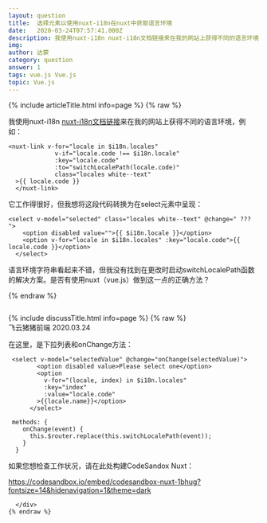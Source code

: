 ```yaml
---
layout: question
title:  选择元素以使用nuxt-i18n在nuxt中获取语言环境
date:   2020-03-24T07:57:41.000Z
description: 我使用nuxt-i18n nuxt-i18n文档链接来在我的网站上获得不同的语言环境，例如：<nuxt-link v-for="locale in $...
img: 
author: 达蒙
category: question
answer: 1
tags: vue.js Vue.js
topic: Vue.js
---
```

<div class="article-root">
  <div class="article">
    {% include articleTitle.html info=page %}
    {% raw %}
    <div class="article-content"><p><font style="vertical-align: inherit;"><font style="vertical-align: inherit;">我使用nuxt-i18n </font></font><a href="https://nuxt-community.github.io/nuxt-i18n/" rel="nofollow noreferrer"><font style="vertical-align: inherit;"><font style="vertical-align: inherit;">nuxt-i18n文档链接</font></font></a><font style="vertical-align: inherit;"><font style="vertical-align: inherit;">来在我的网站上获得不同的语言环境，例如：</font></font></p>

<pre><code>&lt;nuxt-link v-for="locale in $i18n.locales"<font></font>
             v-if="locale.code !== $i18n.locale"<font></font>
             :key="locale.code"<font></font>
             :to="switchLocalePath(locale.code)"<font></font>
             class="locales white--text"<font></font>
  &gt;{{ locale.code }}<font></font>
  &lt;/nuxt-link&gt;<font></font>
</code></pre>

<p><font style="vertical-align: inherit;"><font style="vertical-align: inherit;">它工作得很好，但我想将这段代码转换为在select元素中呈现：</font></font></p>

<pre><code>&lt;select v-model="selected" class="locales white--text" @change=" ??? "&gt;<font></font>
    &lt;option disabled value=""&gt;{{ $i18n.locale }}&lt;/option&gt;<font></font>
    &lt;option v-for="locale in $i18n.locales" :key="locale.code"&gt;{{ locale.code }}&lt;/option&gt;<font></font>
  &lt;/select&gt;<font></font>
</code></pre>

<p><font style="vertical-align: inherit;"><font style="vertical-align: inherit;">语言环境字符串看起来不错，但我没有找到在更改时启动switchLocalePath函数的解决方案。</font><font style="vertical-align: inherit;">是否有使用nuxt（vue.js）做到这一点的正确方法？</font></font></p></div>
    {% endraw %}
  </div>
  <p style="height: 0;width:0;overflow: hidden;"> 第3488篇《选择元素以使用nuxt-i18n在nuxt中获取语言环境》来自Winter(https://github.com/aiyld/aiyld.github.io)的站点</p>
  <div class="discuss-wrapper">
    {% include discussTitle.html info=page %}
    {% raw %}
    <div class="discuss-item">
        <div class="discuss-parent">
          <div class="discuss-meta">
            <span class="discuss-user">飞云猪猪前端</span>
            <span class="discuss-time">2020.03.24</span>
          </div>
          <div class="discuss-comment"><p><font style="vertical-align: inherit;"><font style="vertical-align: inherit;">在这里，是下拉列表和onChange方法：</font></font></p>

<pre><code> &lt;select v-model="selectedValue" @change="onChange(selectedValue)"&gt;<font></font>
        &lt;option disabled value&gt;Please select one&lt;/option&gt;<font></font>
        &lt;option<font></font>
          v-for="(locale, index) in $i18n.locales"<font></font>
          :key="index"<font></font>
          :value="locale.code"<font></font>
        &gt;{{locale.name}}&lt;/option&gt;<font></font>
      &lt;/select&gt;<font></font>
</code></pre>

<pre><code> methods: {<font></font>
    onChange(event) {<font></font>
      this.$router.replace(this.switchLocalePath(event));<font></font>
    }<font></font>
  }<font></font>
</code></pre>

<p><font style="vertical-align: inherit;"><font style="vertical-align: inherit;">如果您想检查工作状况，请在此处构建CodeSandox Nuxt：</font></font></p>

<p><a href="https://codesandbox.io/embed/codesandbox-nuxt-1bhug?fontsize=14&amp;hidenavigation=1&amp;theme=dark" rel="nofollow noreferrer"><font style="vertical-align: inherit;"><font style="vertical-align: inherit;">https://codesandbox.io/embed/codesandbox-nuxt-1bhug?fontsize=14&amp;hidenavigation=1&amp;theme=dark</font></font></a></p></div>
        </div>
        
      </div>
    {% endraw %}
  </div>
<div>
